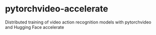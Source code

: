 # pytorchvideo-accelerate
Distributed training of video action recognition models with pytorchvideo and Hugging Face accelerate
